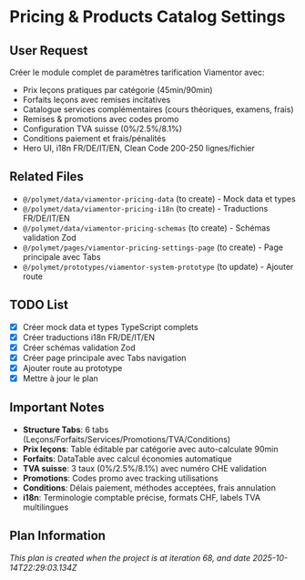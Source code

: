 # Pricing & Products Catalog Settings

## User Request
Créer le module complet de paramètres tarification Viamentor avec:
- Prix leçons pratiques par catégorie (45min/90min)
- Forfaits leçons avec remises incitatives
- Catalogue services complémentaires (cours théoriques, examens, frais)
- Remises & promotions avec codes promo
- Configuration TVA suisse (0%/2.5%/8.1%)
- Conditions paiement et frais/pénalités
- Hero UI, i18n FR/DE/IT/EN, Clean Code 200-250 lignes/fichier

## Related Files
- `@/polymet/data/viamentor-pricing-data` (to create) - Mock data et types
- `@/polymet/data/viamentor-pricing-i18n` (to create) - Traductions FR/DE/IT/EN
- `@/polymet/data/viamentor-pricing-schemas` (to create) - Schémas validation Zod
- `@/polymet/pages/viamentor-pricing-settings-page` (to create) - Page principale avec Tabs
- `@/polymet/prototypes/viamentor-system-prototype` (to update) - Ajouter route

## TODO List
- [x] Créer mock data et types TypeScript complets
- [x] Créer traductions i18n FR/DE/IT/EN
- [x] Créer schémas validation Zod
- [x] Créer page principale avec Tabs navigation
- [x] Ajouter route au prototype
- [x] Mettre à jour le plan

## Important Notes
- **Structure Tabs**: 6 tabs (Leçons/Forfaits/Services/Promotions/TVA/Conditions)
- **Prix leçons**: Table éditable par catégorie avec auto-calculate 90min
- **Forfaits**: DataTable avec calcul économies automatique
- **TVA suisse**: 3 taux (0%/2.5%/8.1%) avec numéro CHE validation
- **Promotions**: Codes promo avec tracking utilisations
- **Conditions**: Délais paiement, méthodes acceptées, frais annulation
- **i18n**: Terminologie comptable précise, formats CHF, labels TVA multilingues
  
## Plan Information
*This plan is created when the project is at iteration 68, and date 2025-10-14T22:29:03.134Z*
